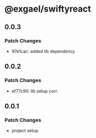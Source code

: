 # @exgael/swiftyreact

## 0.0.3

### Patch Changes

- 97e1cac: added lib dependency

## 0.0.2

### Patch Changes

- ef77c90: lib setup corr.

## 0.0.1

### Patch Changes

- project setup
